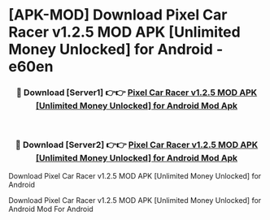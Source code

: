 # [APK-MOD] Download Pixel Car Racer v1.2.5 MOD APK [Unlimited Money Unlocked] for Android - e60en


<div align="center">
<h3>🔴 Download [Server1] 👉👉 <a href="https://apk-comot.site?title=Pixel_Car_Racer_v1.2.5_MOD_APK_[Unlimited_Money_Unlocked]_for_Android">Pixel Car Racer v1.2.5 MOD APK [Unlimited Money Unlocked] for Android Mod Apk</a></h3><br>
<h3>🔴 Download [Server2] 👉👉 <a href="https://apk-comot.site?title=Pixel_Car_Racer_v1.2.5_MOD_APK_[Unlimited_Money_Unlocked]_for_Android">Pixel Car Racer v1.2.5 MOD APK [Unlimited Money Unlocked] for Android Mod Apk</a></h3>
</div>



Download Pixel Car Racer v1.2.5 MOD APK [Unlimited Money Unlocked] for Android 

Download Pixel Car Racer v1.2.5 MOD APK [Unlimited Money Unlocked] for Android Mod For Android